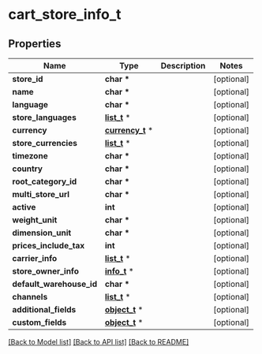 # cart_store_info_t

## Properties
Name | Type | Description | Notes
------------ | ------------- | ------------- | -------------
**store_id** | **char \*** |  | [optional] 
**name** | **char \*** |  | [optional] 
**language** | **char \*** |  | [optional] 
**store_languages** | [**list_t**](language.md) \* |  | [optional] 
**currency** | [**currency_t**](currency.md) \* |  | [optional] 
**store_currencies** | [**list_t**](currency.md) \* |  | [optional] 
**timezone** | **char \*** |  | [optional] 
**country** | **char \*** |  | [optional] 
**root_category_id** | **char \*** |  | [optional] 
**multi_store_url** | **char \*** |  | [optional] 
**active** | **int** |  | [optional] 
**weight_unit** | **char \*** |  | [optional] 
**dimension_unit** | **char \*** |  | [optional] 
**prices_include_tax** | **int** |  | [optional] 
**carrier_info** | [**list_t**](carrier.md) \* |  | [optional] 
**store_owner_info** | [**info_t**](info.md) \* |  | [optional] 
**default_warehouse_id** | **char \*** |  | [optional] 
**channels** | [**list_t**](cart_channel.md) \* |  | [optional] 
**additional_fields** | [**object_t**](.md) \* |  | [optional] 
**custom_fields** | [**object_t**](.md) \* |  | [optional] 

[[Back to Model list]](../README.md#documentation-for-models) [[Back to API list]](../README.md#documentation-for-api-endpoints) [[Back to README]](../README.md)


